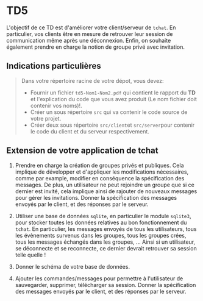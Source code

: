 # TD5

L'objectif de ce TD est d'améliorer votre client/serveur de `tchat`. En particulier, vos clients être en mesure de retrouver leur session de communication même après une déconnexion. Enfin, on souhaite également prendre en charge la notion de groupe privé avec invitation. 

## Indications particulières

> Dans votre répertoire racine de votre dépot, vous devez: 
> -  Fournir un fichier `td5-Nom1-Nom2.pdf` qui contient le rapport du **TD** et l'explication du code que vous avez produit (Le nom fichier doit contenir vos noms)!. 
> - Créer un sous répertoire `src` qui va contenir le code source de votre projet. 
> - Créer deux sous répertoire `src/client`et `src/server`pour contenir le code du client et du serveur respectivement. 

## Extension de votre application de tchat

1. Prendre en charge la création de groupes privés et publiques. Cela implique de développer et d'appliquer les modifications nécessaires, comme par example, modifier en conséquence la spécification des messages. De plus, un utilisateur ne peut rejoindre un groupe que si ce dernier est invité, cela implique ainsi de rajouter de nouveaux messages pour gérer les invitations. Donner la spécification des messages envoyés par le client, et des réponses par le serveur.

2. Utiliser une base de données `sqlite`, en particulier le module `sqlite3`, pour stocker toutes les données relatives au bon fonctionnement du `tchat`. En particulier, les messages envoyés de tous les utilisateurs, tous les évènements survenus dans les groupes, tous les groupes crées, tous les messages échangés dans les groupes, ...
Ainsi si un utilisateur, se déconnecte et se reconnecte, ce dernier devrait retrouver sa session telle quelle !

3. Donner le schéma de votre base de données. 

3. Ajouter les commandes/messages pour permettre à l'utilisateur de sauvegarder, supprimer, télécharger sa session. Donner la spécification des messages envoyés par le client, et des réponses par le serveur.



